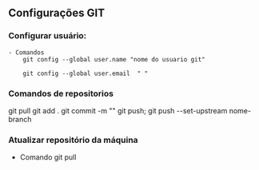 ## Configurações GIT

### Configurar usuário:
    - Comandos
        git config --global user.name "nome do usuario git"

        git config --global user.email  " "


### Comandos de repositorios

git pull
git add .
git commit -m ""
git push;
git push --set-upstream nome-branch

### Atualizar repositório da máquina

- Comando
    git pull
